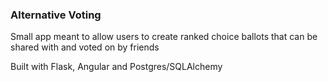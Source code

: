 ### Alternative Voting

Small app meant to allow users to create ranked choice ballots that can be shared with and voted on by friends

Built with Flask, Angular and Postgres/SQLAlchemy